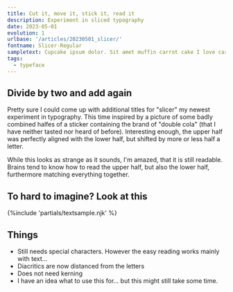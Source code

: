 ```yaml
---
title: Cut it, move it, stick it, read it
description: Experiment in sliced typography
date: 2023-05-01
evolution: 1
urlbase: '/articles/20230501_slicer/'
fontname: Slicer-Regular
sampletext: Cupcake ipsum dolor. Sit amet muffin carrot cake I love caramels brownie halvah cotton candy. ç1234567890?.
tags:
  - typeface
---
```


## Divide by two and add again

Pretty sure I could come up with additional titles for "slicer" my newest experiment in typography. This time inspired by a picture of some badly combined halfes of a sticker containing the brand of "double cola" (that I have neither tasted nor heard of before). Interesting enough, the upper half was perfectly aligned with the lower half, but shifted by more or less half a letter. 

While this looks as strange as it sounds, I'm amazed, that it is still readable. Brains tend to know how to read the upper half, but also the lower half, furthermore matching everything together. 

## To hard to imagine? Look at this

{%include 'partials/textsample.njk' %}

## Things
- Still needs special characters. However the easy reading works mainly with text...
- Diacritics are now distanced from the letters
- Does not need kerning
- I have an idea what to use this for... but this might still take some time. 
